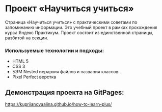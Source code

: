 # Проект «Научиться учиться» 

Страница «Научиться учиться» с практическими советами по запоминанию информации.
Это учебный проект в рамках прохождения курса Яндекс Практикум. Проект состоит из единственной страницы, разбитой на секции.

### Используемые технологии и подходы: 
- HTML 5 
- CSS 3
- БЭМ Nested иерархия файлов и названия классов
- Pixel Perfect верстка

## Демонстрация проекта на GitPages:
https://kupriianovaalina.github.io/how-to-learn-plus/
